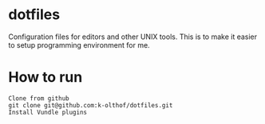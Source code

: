 # dotfiles
Configuration files for editors and other UNIX tools. This is to make it easier to setup programming environment for me.

# How to run
 ```
Clone from github
git clone git@github.com:k-olthof/dotfiles.git
Install Vundle plugins
 ```
